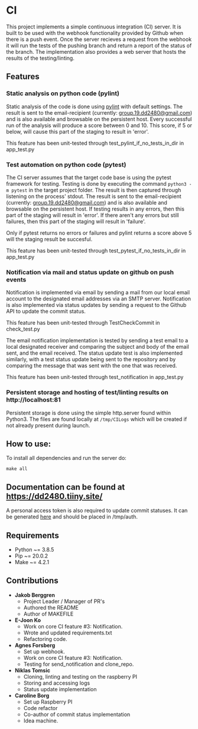 # **CI**
This project implements a simple continuous integration (CI) server. It is built to be used with the webhook functionality provided by Github when there is a push event. Once the server recieves a request from the webhook it will run the tests of the pushing branch and return a report of the status of the branch. The implementation also provides a web server that hosts the results of the testing/linting.

## Features
### Static analysis on python code (pylint)
Static analysis of the code is done using [pylint](https://docs.pylint.org/en/1.6.0) with default settings. The result is sent to the email-recipient (currently: group.19.dd2480@gmail.com) and is also available and browsable on the persistent host. Every successful run of the analysis will produce a score between 0 and 10. This score, if 5 or below, will cause this part of the staging to result in 'error'.

This feature has been unit-tested through test_pylint_if_no_tests_in_dir in app_test.py

### Test automation on python code (pytest)
The CI server assumes that the target code base is using the pytest framework for testing. Testing is done by executing the command ``python3 -m pytest`` in the target project folder. The result is then captured through listening on the process' stdout. The result is sent to the email-recipient (currently: group.19.dd2480@gmail.com) and is also available and browsable on the persistent host. If testing results in any errors, then this part of the staging will result in 'error'. If there aren't any errors but still failures, then this part of the staging will result in 'failure'.

Only if pytest returns no errors or failures and pylint returns a score above 5 will the staging result be succesful.

This feature has been unit-tested through test_pytest_if_no_tests_in_dir in app_test.py

### Notification via mail and status update on github on push events
Notification is implemented via email by sending a mail from our local email account to the designated email
addresses via an SMTP server. Notification is also implemented via status updates by sending a request to the
Github API to update the commit status.

This feature has been unit-tested through TestCheckCommit in check_test.py

The email notification implementation is tested by sending a test email to a
local designated receiver and comparing the subject and body of the email sent, and the email received. The status update
test is also implemented similarly, with a test status update being sent to the repository and by comparing the message
that was sent with the one that was received.

This feature has been unit-tested through test_notification in app_test.py

### Persistent storage and hosting of test/linting results on http://localhost:81
Persistent storage is done using the simple http.server found within Python3. The files are found locally at ``/tmp/CILogs`` which will be created if not already present during launch.

## How to use:
To install all dependencies and run the server do: 
```
make all
```

## Documentation can be found at https://dd2480.tiiny.site/

A personal access token is also required to update commit statuses. It can be generated [here](https://github.com/settings/tokens) and should be placed in /tmp/auth.

## Requirements
* Python ~= 3.8.5
* Pip ~= 20.0.2
* Make ~= 4.2.1

## Contributions

- **Jakob Berggren**
  - Project Leader / Manager of PR's
  - Authored the README
  - Author of MAKEFILE
- **E-Joon Ko**
  - Work on core CI feature #3: Notification.
  - Wrote and updated requirements.txt
  - Refactoring code.
- **Agnes Forsberg**
  - Set up webhook.
  - Work on core CI feature #3: Notification.
  - Testing for send_notification and clone_repo.
- **Niklas Tomsic**
  - Cloning, linting and testing on the raspberry PI
  - Storing and accessing logs
  - Status update implementation
- **Caroline Borg**
  - Set up Raspberry PI
  - Code refactor
  - Co-author of commit status implementation
  - Idea machine.
